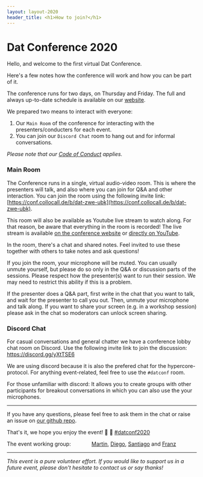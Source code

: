 ```yaml
---
layout: layout-2020
header_title: <h1>How to join?</h1>
---
```


# Dat Conference 2020


Hello, and welcome to the first virtual Dat Conference.

Here's a few notes how the conference will work and how you can be part of it.

The conference runs for two days, on Thursday and Friday. The full and always up-to-date schedule is available on our [website](https://events.dat.foundation/2020/schedule/).

We prepared two means to interact with everyone:

1. Our `Main Room` of the conference for interacting with the presenters/conducters for each event. 
2. You can join our `Discord Chat` room to hang out and for informal conversations.

_Please note that our [Code of Conduct](https://events.dat.foundation/2020/coc/) applies._

### Main Room

The Conference runs in a single, virtual audio-video room. This is where the presenters will talk, and also where you can join for Q&A and other interaction. You can join the room using the following invite link: [https://conf.collocall.de/b/dat-zwe-ubk](https://conf.collocall.de/b/dat-zwe-ubk).

This room will also be available as Youtube live stream to watch along. For that reason, be aware that everything in the room is recorded! The live stream is available [on the conference website](https://events.dat.foundation/2020/stream/) or [directly on YouTube](https://www.youtube.com/channel/UCbLY5Qg3t3OJbxZZUioqMOQ).

In the room, there's a chat and shared notes. Feel invited to use these together with others to take notes and ask questions!

If you join the room, your microphone will be muted. You can usually unmute yourself, but please do so only in the Q&A or discussion parts of the sessions. Please respect how the presenter(s) want to run their session. We may need to restrict this ability if this is a problem.

If the presenter does a Q&A part, first write in the chat that you want to talk, and wait for the presenter to call you out. Then, unmute your microphone and talk along. If you want to share your screen (e.g. in a workshop session) please ask in the chat so moderators can unlock screen sharing.


### Discord Chat

For casual conversations and general chatter we have a conference lobby chat room on Discord. Use the following invite link to join the discussion: https://discord.gg/yXtTSE6

We are using discord because it is also the prefered chat for the hypercore-protocol. For anything event-related, feel free to use the `#datconf` room.

For those unfamiliar with discord: It allows you to create groups with other participants for breakout conversations in which you can also use the your microphones.

---

If you have any questions, please feel free to ask them in the chat or raise an issue on [our github repo](https://github.com/datproject/public-events/issues/new).

That's it, we hope you enjoy the event! :wave: :tada: [#datconf2020](https://twitter.com/hashtag/datconf2020)

The event working group:
&nbsp;&nbsp;&nbsp;&nbsp;&nbsp;&nbsp;&nbsp;&nbsp;&nbsp;&nbsp;&nbsp;&nbsp;&nbsp;[Martin](https://discordapp.com/users/531578097737400330), [Diego](https://discordapp.com/users/600743789652344834), [Santiago](https://discordapp.com/users/401800351671386113) and [Franz](https://discordapp.com/users/458255921752047616)

---

_This event is a pure volunteer effort. If you would like to support us in a future event, please don't hesitate to contact us or say thanks!_
